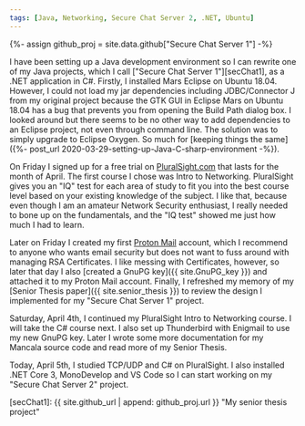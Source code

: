 ```yaml
---
tags: [Java, Networking, Secure Chat Server 2, .NET, Ubuntu]
---
```

{%- assign github_proj = site.data.github["Secure Chat Server 1"] -%}

I have been setting up a Java development environment so I can rewrite one of my Java projects, which I call ["Secure Chat Server 1"][secChat1], as a .NET application in C#. Firstly, I installed Mars Eclipse on Ubuntu 18.04. However, I could not load my jar dependencies including JDBC/Connector J from my original project because the GTK GUI in Eclipse Mars on Ubuntu 18.04 has a bug that prevents you from opening the Build Path dialog box. I looked around but there seems to be no other way to add dependencies to an Eclipse project, not even through command line. The solution was to simply upgrade to Eclipse Oxygen. So much for [keeping things the same]({%- post_url 2020-03-29-setting-up-Java-C-sharp-environment -%}).

On Friday I signed up for a free trial on [PluralSight.com](https://PluralSight.com) that lasts for the month of April. The first course I chose was Intro to Networking. PluralSight gives you an "IQ" test for each area of study to fit you into the best course level based on your existing knowledge of the subject. I like that, because even though I am an amateur Network Security enthusiast, I really needed to bone up on the fundamentals, and the "IQ test" showed me just how much I had to learn.

Later on Friday I created my first [Proton Mail](https://protonmail.com) account, which I recommend to anyone who wants email security but does not want to fuss around with managing RSA Certificates. I like messing with Certificates, however, so later that day I also [created a GnuPG key]({{ site.GnuPG_key }}) and attached it to my Proton Mail account. Finally, I refreshed my memory of my [Senior Thesis paper]({{ site.senior_thesis }}) to review the design I implemented for my "Secure Chat Server 1" project.

Saturday, April 4th, I continued my PluralSight Intro to Networking course. I will take the C# course next. I also set up Thunderbird with Enigmail to use my new GnuPG key. Later I wrote some more documentation for my Mancala source code and read more of my Senior Thesis.

Today, April 5th, I studied TCP/UDP and C# on PluralSight. I also installed .NET Core 3, MonoDevelop and VS Code so I can start working on my "Secure Chat Server 2" project.


[secChat1]: {{ site.github_url | append: github_proj.url }} "My senior thesis project"
